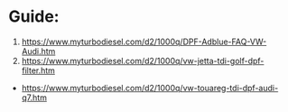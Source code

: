 # Guide:
1. https://www.myturbodiesel.com/d2/1000q/DPF-Adblue-FAQ-VW-Audi.htm
2. https://www.myturbodiesel.com/d2/1000q/vw-jetta-tdi-golf-dpf-filter.htm

- https://www.myturbodiesel.com/d2/1000q/vw-touareg-tdi-dpf-audi-q7.htm
